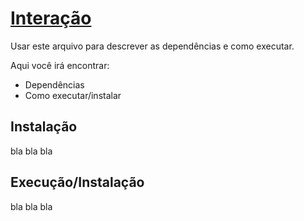 # [Interação](https://fatequino.com.br/construcao-do-fatequino/interacao/)

Usar este arquivo para descrever as dependências e como executar.

Aqui você irá encontrar:
- Dependências
- Como executar/instalar

## Instalação

bla bla bla

## Execução/Instalação

bla bla bla

